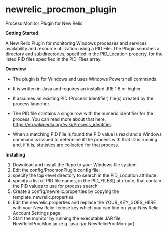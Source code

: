 # newrelic_procmon_plugin
Process Monitor Plugin for New Relic

**Getting Started**

A New Relic Plugin for monitoring Windows processes and services availability and resource utilization using a PID File. The Plugin searches a directory and subdirectories, specified in the PID_Location property, for the listed PID files specified in the PID_Files array.

**Overview**

- The plugin is for Windows and uses Windows Powershell commands.

- It is written in Java and requires an installed JRE 1.6 or higher. 

- It assumes an existing PID (Process Identifier) file(s) created by the process launcher.

- The PID file contains a single row with the numeric identifier for the process. You can read more about that here, https://en.wikipedia.org/wiki/Process_identifier.

- When a matching PID File is found the PID value is read and a Windows command is issued to determine if the process with that ID is running and, if it is, statistics are collected for that process.

**Installing**

1. Download and install the Repo to your Windows file system
2. Edit the config/ProcmonPlugin.config file:
  1. specify the top-level directory to search in the PID_Location attribute. 
  2. specify a list of PID file names, in the PID_FILES[] attribute, that contain the PID values to use for process search
3. Create a config/newrelic.properties by copying the template_newrelic.properties.
  1. Edit the newrelic.properties and replace the YOUR_KEY_GOES_HERE with your New Relic license key which you can find on your New Relic Account Settings page. 
4. Start the monitor by running the executable JAR file, NewRelicProcMon.jar (e.g. java -jar NewRelicProcMon.jar) 
